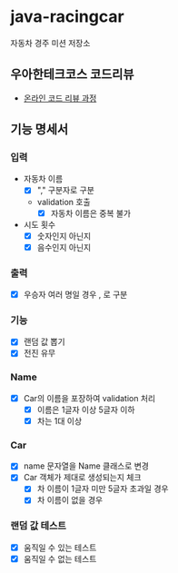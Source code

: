 # java-racingcar

자동차 경주 미션 저장소

## 우아한테크코스 코드리뷰

- [온라인 코드 리뷰 과정](https://github.com/woowacourse/woowacourse-docs/blob/master/maincourse/README.md)

## 기능 명세서

### 입력

- 자동차 이름
  - [x] "," 구분자로 구분
  - validation 호출
    - [x] 자동차 이름은 중복 불가
- 시도 횟수
  - [x] 숫자인지 아닌지
  - [x] 음수인지 아닌지

### 출력

- [x] 우승자 여러 명일 경우 , 로 구분

### 기능

- [x] 랜덤 값 뽑기
- [x] 전진 유무

### Name

- [x] Car의 이름을 포장하여 validation 처리
  - [x] 이름은 1글자 이상 5글자 이하
  - [x] 차는 1대 이상

### Car

- [x] name 문자열을 Name 클래스로 변경
- [x] Car 객체가 제대로 생성되는지 체크
  - [x] 차 이름이 1글자 미만 5글자 초과일 경우
  - [x] 차 이름이 없을 경우

### 랜덤 값 테스트
- [x] 움직일 수 있는 테스트
- [x] 움직일 수 없는 테스트
